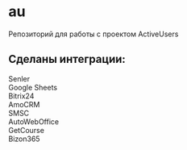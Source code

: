 # au
Репозиторий для работы с проектом ActiveUsers

<h2>Сделаны интеграции:</h2>
Senler <br>
Google Sheets<br>
Bitrix24<br>
AmoCRM<br>
SMSC<br>
AutoWebOffice<br>
GetCourse<br>
Bizon365<br>
